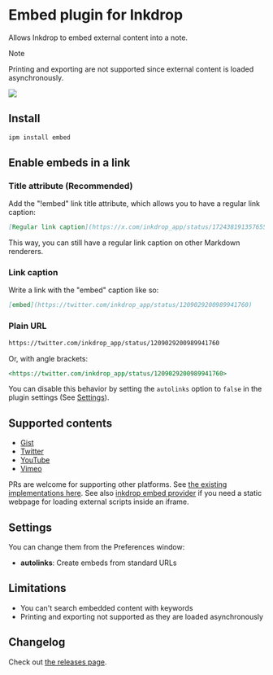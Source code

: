 # Embed plugin for Inkdrop

Allows Inkdrop to embed external content into a note.

> [!Note]
> Printing and exporting are not supported since external content is loaded asynchronously.

![](https://github.com/inkdropapp/inkdrop-embed/raw/master/docs/screenshot.png)

## Install

```sh
ipm install embed
```

## Enable embeds in a link

### Title attribute (Recommended)

Add the "!embed" link title attribute, which allows you to have a regular link caption:

```markdown
[Regular link caption](https://x.com/inkdrop_app/status/1724381913576554862 "!embed")
```

This way, you can still have a regular link caption on other Markdown renderers.

### Link caption

Write a link with the "embed" caption like so:

```markdown
[embed](https://twitter.com/inkdrop_app/status/1209029200989941760)
```

### Plain URL

```markdown
https://twitter.com/inkdrop_app/status/1209029200989941760
```

Or, with angle brackets:

```markdown
<https://twitter.com/inkdrop_app/status/1209029200989941760>
```

You can disable this behavior by setting the `autolinks` option to `false` in the plugin settings (See [Settings](#settings)).

## Supported contents

- [Gist](https://gist.github.com/)
- [Twitter](https://twitter.com/)
- [YouTube](https://www.youtube.com/)
- [Vimeo](https://vimeo.com/)

PRs are welcome for supporting other platforms.
See [the existing implementations here](https://github.com/inkdropapp/inkdrop-embed/tree/master/src/providers).
See also [inkdrop embed provider](https://github.com/inkdropapp/inkdrop-embed-provider) if you need a static webpage for loading external scripts inside an iframe.

## Settings

You can change them from the Preferences window:

- **autolinks**: Create embeds from standard URLs

## Limitations

- You can't search embedded content with keywords
- Printing and exporting not supported as they are loaded asynchronously

## Changelog

Check out [the releases page](https://github.com/inkdropapp/inkdrop-embed/releases).
